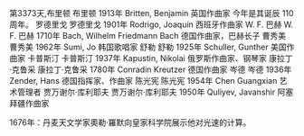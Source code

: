 
第3373天,布里顿
布里顿 1913年
Britten, Benjamin 英国作曲家
今年是其诞辰 110 周年。
罗德里戈
罗德里戈 1901年
Rodrigo, Joaquín 西班牙作曲家
W. F. 巴赫
W. F. 巴赫 1710年
Bach, Wilhelm Friedmann Bach 德国作曲家，巴赫长子
曹秀美
曹秀美 1962年
Sumi, Jo 韩国歌唱家
舒勒
舒勒 1925年
Schuller, Gunther 美国作曲家
卡普斯汀
卡普斯汀 1937年
Kapustin, Nikolai 俄罗斯作曲家、钢琴家
康拉丁·克鲁采
康拉丁·克鲁采 1780年
Conradin Kreutzer 德国作曲家
岑德
岑德 1936年
Zender, Hans 德国指挥家、作曲家
陈光宪
陈光宪 1954年
Chen Guangxian 艺术管理者
贾万谢尔·库利耶夫
贾万谢尔·库利耶夫 1950年
Quliyev, Javanshir 阿塞拜疆作曲家
 

1676年：丹麦天文学家奧勒·羅默向皇家科学院展示他对光速的计算。